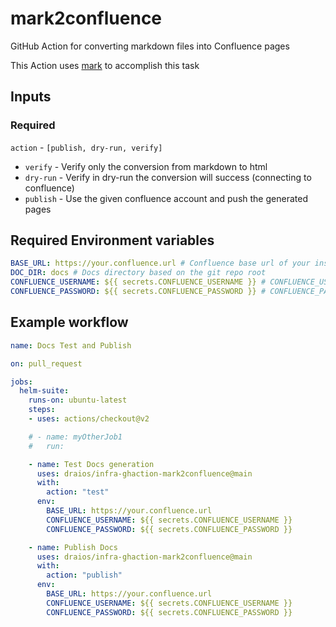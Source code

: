 # mark2confluence

GitHub Action for converting markdown files into Confluence pages

This Action uses [mark](https://github.com/kovetskiy/mark) to accomplish this task

## Inputs

### Required

`action` - `[publish, dry-run, verify]`

- `verify`  - Verify only the conversion from markdown to html
- `dry-run` - Verify in dry-run the conversion will success (connecting to confluence)
- `publish` - Use the given confluence account and push the generated pages

## Required Environment variables

```yaml
BASE_URL: https://your.confluence.url # Confluence base url of your instance
DOC_DIR: docs # Docs directory based on the git repo root
CONFLUENCE_USERNAME: ${{ secrets.CONFLUENCE_USERNAME }} # CONFLUENCE_USERNAME (Confluence username) must be set in GitHub Repo secrets
CONFLUENCE_PASSWORD: ${{ secrets.CONFLUENCE_PASSWORD }} # CONFLUENCE_PASSWORD (Confluence api key) must be set in GitHub Repo secrets
```

## Example workflow


```yaml
name: Docs Test and Publish

on: pull_request

jobs:
  helm-suite:
    runs-on: ubuntu-latest
    steps:
    - uses: actions/checkout@v2

    # - name: myOtherJob1
    #   run:

    - name: Test Docs generation
      uses: draios/infra-ghaction-mark2confluence@main
      with:
        action: "test"
      env:
        BASE_URL: https://your.confluence.url
        CONFLUENCE_USERNAME: ${{ secrets.CONFLUENCE_USERNAME }}
        CONFLUENCE_PASSWORD: ${{ secrets.CONFLUENCE_PASSWORD }}

    - name: Publish Docs
      uses: draios/infra-ghaction-mark2confluence@main
      with:
        action: "publish"
      env:
        BASE_URL: https://your.confluence.url
        CONFLUENCE_USERNAME: ${{ secrets.CONFLUENCE_USERNAME }}
        CONFLUENCE_PASSWORD: ${{ secrets.CONFLUENCE_PASSWORD }}
```
